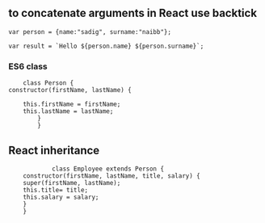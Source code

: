 ## to concatenate arguments in React  use backtick 

    var person = {name:"sadig", surname:"naibb"};

    var result = `Hello ${person.name} ${person.surname}`;

### ES6 class
        class Person {
    constructor(firstName, lastName) {
    
        this.firstName = firstName;
        this.lastName = lastName;
            }
            }


## React inheritance 

                class Employee extends Person {
        constructor(firstName, lastName, title, salary) {
        super(firstName, lastName);
        this.title= title;
        this.salary = salary;
        }
        }
